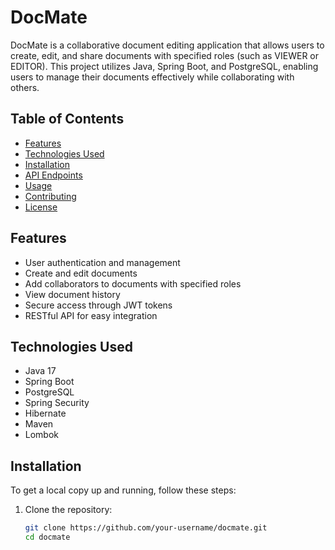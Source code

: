 # DocMate

DocMate is a collaborative document editing application that allows users to create, edit, and share documents with specified roles (such as VIEWER or EDITOR). This project utilizes Java, Spring Boot, and PostgreSQL, enabling users to manage their documents effectively while collaborating with others.

## Table of Contents

- [Features](#features)
- [Technologies Used](#technologies-used)
- [Installation](#installation)
- [API Endpoints](#api-endpoints)
- [Usage](#usage)
- [Contributing](#contributing)
- [License](#license)

## Features

- User authentication and management
- Create and edit documents
- Add collaborators to documents with specified roles
- View document history
- Secure access through JWT tokens
- RESTful API for easy integration

## Technologies Used

- Java 17
- Spring Boot
- PostgreSQL
- Spring Security
- Hibernate
- Maven
- Lombok

## Installation

To get a local copy up and running, follow these steps:

1. Clone the repository:
   ```bash
   git clone https://github.com/your-username/docmate.git
   cd docmate

